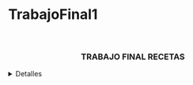# TrabajoFinal1

<br />
<div align="center">
  <h3 align="center">TRABAJO FINAL RECETAS</h3>
</div>

<details>
  <summary>Detalles</summary>
  <ol>
    <li>Ingreso de nuevas recetas</li>
    <li>Lista de recetas</li>
    <li>Se puede ver el detalle de cada una haciendo click en cada fila de la tabla principal</li>
    <li>Al guadar una nueva receta muestra mensaje de 'OK'</li>
    <li>En el menú acerca de se utiliza una imagen</li>
    <li>Se agregó icono a la app, en cada ventana, pero no funciona al generar el ejecutable.</li>
  </ol>
</details>
<br />
<br />